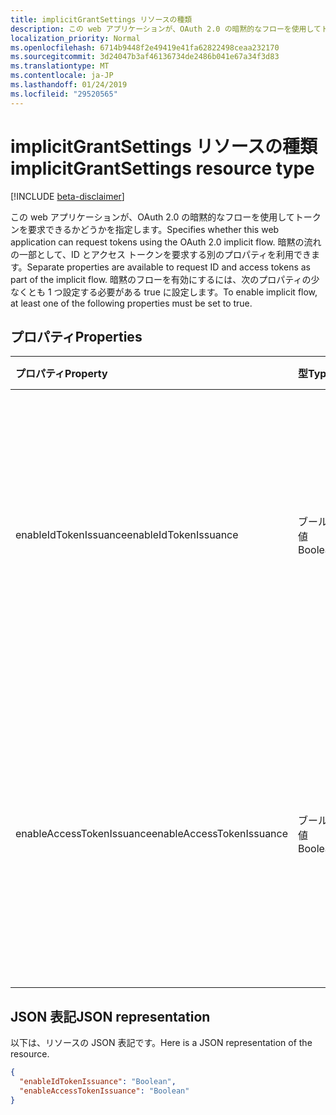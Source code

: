 ```yaml
---
title: implicitGrantSettings リソースの種類
description: この web アプリケーションが、OAuth 2.0 の暗黙的なフローを使用してトークンを要求できるかどうかを指定します。 暗黙の流れの一部として、ID とアクセス トークンを要求する別のプロパティを利用できます。 暗黙のフローを有効にするには、次のプロパティの少なくとも 1 つ設定する必要がある true に設定します。
localization_priority: Normal
ms.openlocfilehash: 6714b9448f2e49419e41fa62822498ceaa232170
ms.sourcegitcommit: 3d24047b3af46136734de2486b041e67a34f3d83
ms.translationtype: MT
ms.contentlocale: ja-JP
ms.lasthandoff: 01/24/2019
ms.locfileid: "29520565"
---
```

# <a name="implicitgrantsettings-resource-type"></a><span data-ttu-id="7fa20-105">implicitGrantSettings リソースの種類</span><span class="sxs-lookup"><span data-stu-id="7fa20-105">implicitGrantSettings resource type</span></span>

[!INCLUDE [beta-disclaimer](../../includes/beta-disclaimer.md)]

<span data-ttu-id="7fa20-106">この web アプリケーションが、OAuth 2.0 の暗黙的なフローを使用してトークンを要求できるかどうかを指定します。</span><span class="sxs-lookup"><span data-stu-id="7fa20-106">Specifies whether this web application can request tokens using the OAuth 2.0 implicit flow.</span></span> <span data-ttu-id="7fa20-107">暗黙の流れの一部として、ID とアクセス トークンを要求する別のプロパティを利用できます。</span><span class="sxs-lookup"><span data-stu-id="7fa20-107">Separate properties are available to request ID and access tokens as part of the implicit flow.</span></span> <span data-ttu-id="7fa20-108">暗黙のフローを有効にするには、次のプロパティの少なくとも 1 つ設定する必要がある true に設定します。</span><span class="sxs-lookup"><span data-stu-id="7fa20-108">To enable implicit flow, at least one of the following properties must be set to true.</span></span>

## <a name="properties"></a><span data-ttu-id="7fa20-109">プロパティ</span><span class="sxs-lookup"><span data-stu-id="7fa20-109">Properties</span></span>

| <span data-ttu-id="7fa20-110">プロパティ</span><span class="sxs-lookup"><span data-stu-id="7fa20-110">Property</span></span> | <span data-ttu-id="7fa20-111">型</span><span class="sxs-lookup"><span data-stu-id="7fa20-111">Type</span></span> | <span data-ttu-id="7fa20-112">説明</span><span class="sxs-lookup"><span data-stu-id="7fa20-112">Description</span></span> |
|:---------|:-----|:------------|
|<span data-ttu-id="7fa20-113">enableIdTokenIssuance</span><span class="sxs-lookup"><span data-stu-id="7fa20-113">enableIdTokenIssuance</span></span>| <span data-ttu-id="7fa20-114">ブール値</span><span class="sxs-lookup"><span data-stu-id="7fa20-114">Boolean</span></span> | <span data-ttu-id="7fa20-115">この web アプリケーションが、OAuth 2.0 の暗黙的なフローを使用して ID トークンを要求できるかどうかを指定します。</span><span class="sxs-lookup"><span data-stu-id="7fa20-115">Specifies whether this web application can request an ID token using the OAuth 2.0 implicit flow.</span></span>|
|<span data-ttu-id="7fa20-116">enableAccessTokenIssuance</span><span class="sxs-lookup"><span data-stu-id="7fa20-116">enableAccessTokenIssuance</span></span>| <span data-ttu-id="7fa20-117">ブール値</span><span class="sxs-lookup"><span data-stu-id="7fa20-117">Boolean</span></span> | <span data-ttu-id="7fa20-118">この web アプリケーションで、OAuth 2.0 の暗黙的なフローを使用してアクセス トークンを要求できるかどうかを指定します。</span><span class="sxs-lookup"><span data-stu-id="7fa20-118">Specifies whether this web application can request an access token using the OAuth 2.0 implicit flow.</span></span>|

## <a name="json-representation"></a><span data-ttu-id="7fa20-119">JSON 表記</span><span class="sxs-lookup"><span data-stu-id="7fa20-119">JSON representation</span></span>
<span data-ttu-id="7fa20-120">以下は、リソースの JSON 表記です。</span><span class="sxs-lookup"><span data-stu-id="7fa20-120">Here is a JSON representation of the resource.</span></span>

```json
{
  "enableIdTokenIssuance": "Boolean",
  "enableAccessTokenIssuance": "Boolean"
}

```
<!--
{
  "type": "#page.annotation",
  "suppressions": [
    "Error: /api-reference/beta/resources/implicitgrantsettings.md:\r\n      Exception processing links.\r\n    System.ArgumentException: Link Definition was null. Link text: !INCLUDE [beta-disclaimer](../../includes/beta-disclaimer.md)\r\n      at ApiDoctor.Validation.DocFile.get_LinkDestinations()\r\n      at ApiDoctor.Validation.DocSet.ValidateLinks(Boolean includeWarnings, String[] relativePathForFiles, IssueLogger issues, Boolean requireFilenameCaseMatch, Boolean printOrphanedFiles)"
  ]
}
-->
